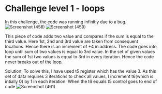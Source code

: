 # Challenge level 1 - loops 
In this challenge, the code was running infinitly due to a bug. 
![Screenshot (458)](https://github.com/vyomasystems-lab/riscv-ctb-challenge-Pavanpm199/assets/84024750/4ac10592-04b6-43df-afbf-658daa6f9420)
![Screenshot (459)](https://github.com/vyomasystems-lab/riscv-ctb-challenge-Pavanpm199/assets/84024750/b8d348a4-6999-417c-9c6f-92d17c5c63e0)

This piece of code adds two value and compares if the sum is equal to the third value. Here 1st, 2nd and 3rd value are taken from consequent locations. 
Hence there is an increment of +4 in address. The code goes into loop until sum of two values is equal to 3rd value. In the set of given values 
the sum of 1st two values is equal to 3rd in every iteration. Hence the code never breaks out of the loop.

Solution:
To solve this, I have used t5 register which has the value 3. As this set of data requires 3 iterations to check all values, I increment t6(which is intially 0) by 1 in each iteration. 
When the t6 equals t5 control goes to end of code
![Screenshot (461)](https://github.com/vyomasystems-lab/riscv-ctb-challenge-Pavanpm199/assets/84024750/95c888bc-90ae-4bd9-ac4e-9058f5a20a65)
